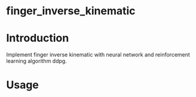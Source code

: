 # finger_inverse_kinematic

# Introduction
Implement finger inverse kinematic with  neural network and reinforcement learning algorithm ddpg.

# Usage

